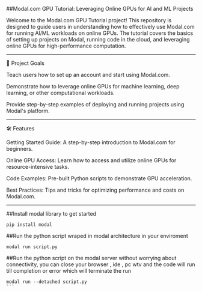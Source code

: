 ##Modal.com GPU Tutorial: Leveraging Online GPUs for AI and ML Projects

Welcome to the Modal.com GPU Tutorial project! This repository is designed to guide users in understanding how to effectively use Modal.com for running AI/ML workloads on online GPUs. The tutorial covers the basics of setting up projects on Modal, running code in the cloud, and leveraging online GPUs for high-performance computation.


---

🚀 Project Goals

Teach users how to set up an account and start using Modal.com.

Demonstrate how to leverage online GPUs for machine learning, deep learning, or other computational workloads.

Provide step-by-step examples of deploying and running projects using Modal's platform.



---

🛠️ Features

Getting Started Guide: A step-by-step introduction to Modal.com for beginners.

Online GPU Access: Learn how to access and utilize online GPUs for resource-intensive tasks.

Code Examples: Pre-built Python scripts to demonstrate GPU acceleration.

Best Practices: Tips and tricks for optimizing performance and costs on Modal.com.



---
##Install modal library to get started

```
pip install modal
```




##Run the python script wraped in modal architecture in your enviroment 
```
modal run script.py
```


##Run the python script on the modal server without worrying about connectivity,  you can close your browser , ide , pc wtv and the code will run till completion or error which will terminate the run
````
modal run --detached script.py
```